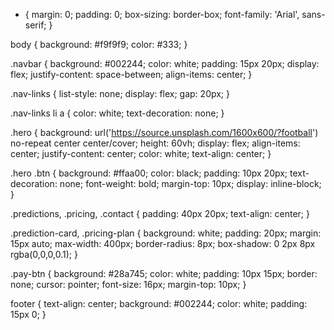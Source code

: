 * {
  margin: 0;
  padding: 0;
  box-sizing: border-box;
  font-family: 'Arial', sans-serif;
}

body {
  background: #f9f9f9;
  color: #333;
}

.navbar {
  background: #002244;
  color: white;
  padding: 15px 20px;
  display: flex;
  justify-content: space-between;
  align-items: center;
}

.nav-links {
  list-style: none;
  display: flex;
  gap: 20px;
}

.nav-links li a {
  color: white;
  text-decoration: none;
}

.hero {
  background: url('https://source.unsplash.com/1600x600/?football') no-repeat center center/cover;
  height: 60vh;
  display: flex;
  align-items: center;
  justify-content: center;
  color: white;
  text-align: center;
}

.hero .btn {
  background: #ffaa00;
  color: black;
  padding: 10px 20px;
  text-decoration: none;
  font-weight: bold;
  margin-top: 10px;
  display: inline-block;
}

.predictions, .pricing, .contact {
  padding: 40px 20px;
  text-align: center;
}

.prediction-card, .pricing-plan {
  background: white;
  padding: 20px;
  margin: 15px auto;
  max-width: 400px;
  border-radius: 8px;
  box-shadow: 0 2px 8px rgba(0,0,0,0.1);
}

.pay-btn {
  background: #28a745;
  color: white;
  padding: 10px 15px;
  border: none;
  cursor: pointer;
  font-size: 16px;
  margin-top: 10px;
}

footer {
  text-align: center;
  background: #002244;
  color: white;
  padding: 15px 0;
}
